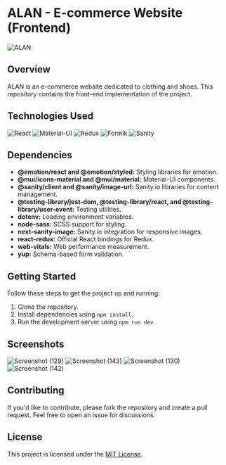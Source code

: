 # ALAN - E-commerce Website (Frontend)

![ALAN](https://github.com/VIGNESHVARA2004/ALAN-Ecommerce-FrontEnd/assets/110531516/1b9cb2bd-e33a-4618-a1b1-65afe365107b)


## Overview

ALAN is an e-commerce website dedicated to clothing and shoes. This repository contains the front-end implementation of the project.

## Technologies Used

<p align="left">
  <!-- React -->
  <img src="https://img.shields.io/badge/React-18.2.0-61DAFB?style=flat&logo=react&logoColor=white" alt="React">
  
  <!-- Material-UI -->
  <img src="https://img.shields.io/badge/Material--UI-5.10.16-0081CB?style=flat&logo=material-ui&logoColor=white" alt="Material-UI">

  <!-- Redux -->
  <img src="https://img.shields.io/badge/Redux-8.0.5-764ABC?style=flat&logo=redux&logoColor=white" alt="Redux">
  
  <!-- Formik -->
  <img src="https://img.shields.io/badge/Formik-2.2.9-FE7F2D?style=flat&logo=formik&logoColor=white" alt="Formik">

  <!-- Sanity -->
  <img src="https://img.shields.io/badge/Sanity-3.4.1-151515?style=flat&logo=sanity&logoColor=white" alt="Sanity">
</p>

## Dependencies

- **@emotion/react and @emotion/styled:** Styling libraries for emotion.
- **@mui/icons-material and @mui/material:** Material-UI components.
- **@sanity/client and @sanity/image-url:** Sanity.io libraries for content management.
- **@testing-library/jest-dom, @testing-library/react, and @testing-library/user-event:** Testing utilities.
- **dotenv:** Loading environment variables.
- **node-sass:** SCSS support for styling.
- **next-sanity-image:** Sanity.io integration for responsive images.
- **react-redux:** Official React bindings for Redux.
- **web-vitals:** Web performance measurement.
- **yup:** Schema-based form validation.

## Getting Started

Follow these steps to get the project up and running:

1. Clone the repository.
2. Install dependencies using `npm install`.
3. Run the development server using `npm run dev`.

## Screenshots

![Screenshot (129)](https://github.com/VIGNESHVARA2004/ALAN-Ecommerce-FrontEnd/assets/110531516/3ea84f51-cc1d-48d9-8f90-acaff3ca5f70)
![Screenshot (143)](https://github.com/VIGNESHVARA2004/ALAN-Ecommerce-FrontEnd/assets/110531516/b7bd297d-5d20-46db-b555-df75dbfc98db)
![Screenshot (130)](https://github.com/VIGNESHVARA2004/ALAN-Ecommerce-FrontEnd/assets/110531516/05bde3f1-1b37-4f27-b524-186960c19f39)
![Screenshot (142)](https://github.com/VIGNESHVARA2004/ALAN-Ecommerce-FrontEnd/assets/110531516/e8a15568-54fe-48b0-9b1f-1a0f5d41be6d)

## Contributing

If you'd like to contribute, please fork the repository and create a pull request. Feel free to open an issue for discussions.

## License

This project is licensed under the [MIT License](LICENSE).
